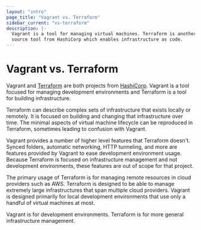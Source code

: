 ```yaml
---
layout: "intro"
page_title: "Vagrant vs. Terraform"
sidebar_current: "vs-terraform"
description: |-
  Vagrant is a tool for managing virtual machines. Terraform is another open
  source tool from HashiCorp which enables infrastructure as code.
---
```


# Vagrant vs. Terraform

Vagrant and [Terraform][terraform] are both projects from [HashiCorp][hashicorp].
Vagrant is a tool focused for managing development environments and
Terraform is a tool for building infrastructure.

Terraform can describe complex sets of infrastructure that exists
locally or remotely. It is focused on building and changing that infrastructure
over time. The minimal aspects of virtual machine lifecycle can be reproduced
in Terraform, sometimes leading to confusion with Vagrant.

Vagrant provides a number of higher level features that Terraform doesn't.
Synced folders, automatic networking, HTTP tunneling, and more are features
provided by Vagrant to ease development environment usage. Because Terraform
is focused on infrastructure management and not development environments,
these features are out of scope for that project.

The primary usage of Terraform is for managing remote resources in cloud
providers such as AWS. Terraform is designed to be able to manage extremely
large infrastructures that span multiple cloud providers. Vagrant is designed
primarily for local development environments that use only a handful of
virtual machines at most.

Vagrant is for development environments. Terraform is for more general
infrastructure management.

[hashicorp]: https://www.hashicorp.com
[terraform]: https://www.terraform.io
